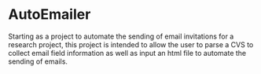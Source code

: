 # AutoEmailer
Starting as a project to automate the sending of email invitations for a research project, this project is intended to allow the user to parse a CVS to collect email field information as well as input an html file to automate the sending of emails.
